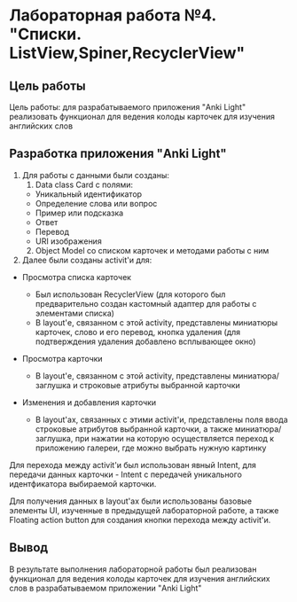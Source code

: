 # Лабораторная работа №4. "Списки. ListView,Spiner,RecyclerView"

## Цель работы
Цель работы: для разрабатываемого приложения "Anki Light" реализовать функционал для ведения колоды карточек для изучения английских слов 
## Разработка приложения "Anki Light"
1. Для работы с данными были созданы:
   1. Data class Card с полями: 
   - Уникальный идентификатор
   - Определение слова или вопрос
   - Пример или подсказка
   - Ответ
   - Перевод
   - URI изображения
   2. Object Model со списком карточек и методами работы с ним
2. Далее были созданы activit'и для: 
- Просмотра списка карточек 
  - Был использован RecyclerView (для которого был предварительно создан кастомный адаптер для работы с элементами списка)
  - В layout'е, связанном с этой activity, представлены миниатюры карточек, слово и его перевод, кнопка удаления (для подтверждения удаления добавлено всплывающее окно)

- Просмотра карточки 
  - В layout'е, связанном с этой activity, представлены миниатюра/заглушка и строковые атрибуты выбранной карточки

- Изменения и добавления карточки 
  - В layout'ах, связанных с этими activit'и, представлены поля ввода строковые атрибутов выбранной карточки, а также миниатюра/заглушка, 
  при нажатии на которую осуществляется переход к приложению галереи, где можно выбрать нужную картинку

Для перехода между activit'и был использован явный Intent, для передачи данных карточки - Intent с передачей уникального идентфикатора выбираемой карточки.

Для получения данных в layout'ах были использованы базовые элементы UI, изученные в предыдущей лабораторной работе, а также Floating action button для создания кнопки перехода между activit'и.
## Вывод
В результате выполнения лабораторной работы был реализован функционал для ведения колоды карточек для изучения английских слов в разрабатываемом приложении "Anki Light"